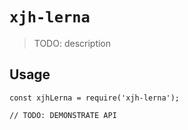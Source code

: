 # `xjh-lerna`

> TODO: description

## Usage

```
const xjhLerna = require('xjh-lerna');

// TODO: DEMONSTRATE API
```
